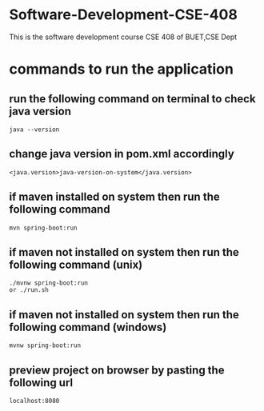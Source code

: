 # Software-Development-CSE-408 

This is the software development course CSE 408 of BUET,CSE Dept

# commands to run the application

## run the following command on terminal to check java version

    java --version

## change java version in pom.xml accordingly

    <java.version>java-version-on-system</java.version>

## if maven installed on system then run the following command

    mvn spring-boot:run

## if maven not installed on system then run the following command (unix)

    ./mvnw spring-boot:run 
    or ./run.sh 

## if maven not installed on system then run the following command (windows)

    mvnw spring-boot:run

## preview project on browser by pasting the following url

    localhost:8080


